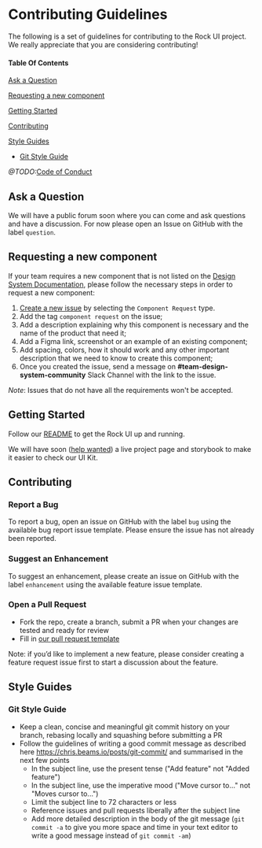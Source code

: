 # Contributing Guidelines

The following is a set of guidelines for contributing to the Rock UI project. We really appreciate that you are considering contributing!

#### Table Of Contents

[Ask a Question](#ask-a-question)

[Requesting a new component](#requesting-a-new-component)

[Getting Started](#getting-started)

[Contributing](#contributing)

[Style Guides](#style-guides)
  * [Git Style Guide](#git-style-guide)

_@TODO:_[Code of Conduct](https://github.com/rockcontent/rock-ui/blob/master/CODE_OF_CONDUCT.md)

## Ask a Question

We will have a public forum soon where you can come and ask questions and have a discussion. For now please open an Issue on GitHub with the label `question`.


## Requesting a new component

If your team requires a new component that is not listed on the [Design System Documentation](https://design.rockcontent.com/docs/getting-started/), please follow the necessary steps in order to request a new component:

1. [Create a new issue](https://github.com/rockcontent/rock-ui/issues/new/choose) by selecting the `Component Request` type.
1. Add the tag `component request` on the issue;
1. Add a description explaining why this component is necessary and the name of the product that need it;
1. Add a Figma link, screenshot or an example of an existing component;
1. Add spacing, colors, how it should work and any other important description that we need to know to create this component;
1. Once you created the issue, send a message on **#team-design-system-community** Slack Channel with the link to the issue.

*Note*: Issues that do not have all the requirements won't be accepted.

## Getting Started

Follow our [README](https://github.com/rockcontent/rock-ui/blob/master/README.md) to get the Rock UI up and running.

We will have soon ([help wanted](https://github.com/rockcontent/rock-ui/issues/2)) a live project page and storybook to make it easier to check our UI Kit.

## Contributing

### Report a Bug

To report a bug, open an issue on GitHub with the label `bug` using the available bug report issue template. Please ensure the issue has not already been reported.

### Suggest an Enhancement

To suggest an enhancement, please create an issue on GitHub with the label `enhancement` using the available feature issue template.

### Open a Pull Request

* Fork the repo, create a branch, submit a PR when your changes are tested and ready for review
* Fill in [our pull request template](https://github.com/rockcontent/rock-ui/blob/master/.github/PULL_REQUEST_TEMPLATE.md)

Note: if you’d like to implement a new feature, please consider creating a feature request issue first to start a discussion about the feature.

## Style Guides

### Git Style Guide

* Keep a clean, concise and meaningful git commit history on your branch, rebasing locally and squashing before submitting a PR
* Follow the guidelines of writing a good commit message as described here https://chris.beams.io/posts/git-commit/ and summarised in the next few points
    * In the subject line, use the present tense ("Add feature" not "Added feature")
    * In the subject line, use the imperative mood ("Move cursor to..." not "Moves cursor to...")
    * Limit the subject line to 72 characters or less
    * Reference issues and pull requests liberally after the subject line
    * Add more detailed description in the body of the git message (`git commit -a` to give you more space and time in your text editor to write a good message instead of `git commit -am`)
